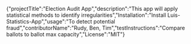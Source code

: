 {"projectTitle":"Election Audit App","description":"This app will apply statistical methods to identify irregularities","Installation":"Install Luis-Statistics-App","usage":"To detect potential fraud","contributorName":"Rudy, Ben, Tim","testInstructions":"Compare ballots to ballot max capacity","License":"MIT"}